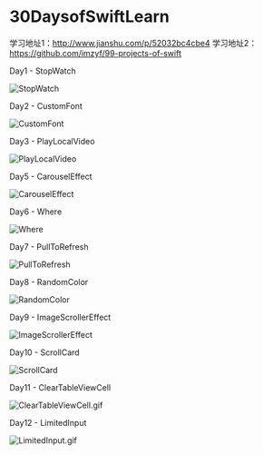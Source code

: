 # 30DaysofSwiftLearn

学习地址1：http://www.jianshu.com/p/52032bc4cbe4
学习地址2：https://github.com/imzyf/99-projects-of-swift

Day1 - StopWatch

![StopWatch](https://github.com/vincent-cihan/30DaysofSwiftLearn/blob/master/Day1%20-%20StopWatch/SimpleStopWatch.gif)

Day2 - CustomFont

![CustomFont](https://github.com/vincent-cihan/30DaysofSwiftLearn/blob/master/Day2%20-%20CustormFont/CustomFont.gif)

Day3 - PlayLocalVideo

![PlayLocalVideo](https://github.com/vincent-cihan/30DaysofSwiftLearn/blob/master/Day3%20-%20PlayLocalVideo/PlayLocalVideo.gif)

Day5 - CarouselEffect

![CarouselEffect](https://github.com/vincent-cihan/30DaysofSwiftLearn/blob/master/Day5-CarouselEffect/CarouselEffect.gif)

Day6 - Where

![Where](https://github.com/vincent-cihan/30DaysofSwiftLearn/blob/master/Day6-Where/Where.gif)

Day7 - PullToRefresh

![PullToRefresh](https://github.com/vincent-cihan/30DaysofSwiftLearn/blob/master/Day7%20-%20PullToRefresh/PullToRefresh.gif)

Day8 - RandomColor

![RandomColor](https://github.com/vincent-cihan/30DaysofSwiftLearn/blob/master/Day8%20-%20RandomColorization/WechatEye.gif)

Day9 - ImageScrollerEffect

![ImageScrollerEffect](https://github.com/vincent-cihan/30DaysofSwiftLearn/blob/master/Day9%20-%20ImageScrollerEffect/ImageScrollerEffect.gif)

Day10 - ScrollCard

![ScrollCard](https://github.com/vincent-cihan/30DaysofSwiftLearn/blob/master/Day10%20-%20ScrollCard/ScrollCard.gif)

Day11 - ClearTableViewCell

![ClearTableViewCell.gif](https://github.com/vincent-cihan/30DaysofSwiftLearn/blob/master/Day11-ClearTableViewCell/ClearTableViewCell.gif)

Day12 - LimitedInput

![LimitedInput.gif](https://github.com/vincent-cihan/30DaysofSwiftLearn/blob/master/Day12%20-%20Limited%20Input%20Text%20Field/Limited%20Input%20TextView.gif)
